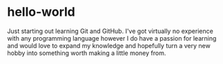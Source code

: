 # hello-world
Just starting out learning Git and GitHub.
I've got virtually no experience with any programming language however I do have a passion for learning and would love to expand my knowledge and hopefully turn a very new hobby into something worth making a little money from. 
